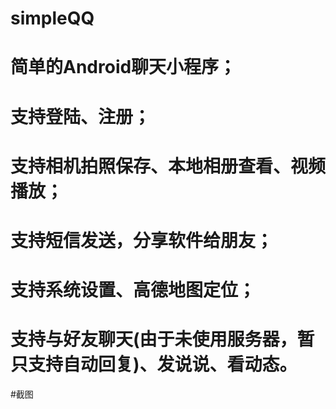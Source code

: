 # simpleQQ
#
# 简单的Android聊天小程序；
# 支持登陆、注册；
# 支持相机拍照保存、本地相册查看、视频播放；
# 支持短信发送，分享软件给朋友；
# 支持系统设置、高德地图定位；
# 支持与好友聊天(由于未使用服务器，暂只支持自动回复)、发说说、看动态。

#截图

